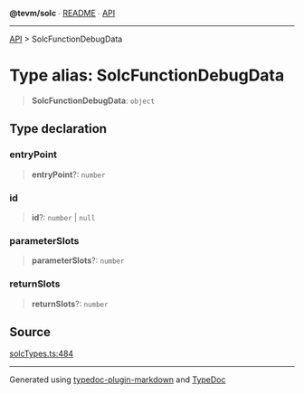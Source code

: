 **@tevm/solc** ∙ [README](../README.md) ∙ [API](../API.md)

***

[API](../API.md) > SolcFunctionDebugData

# Type alias: SolcFunctionDebugData

> **SolcFunctionDebugData**: `object`

## Type declaration

### entryPoint

> **entryPoint**?: `number`

### id

> **id**?: `number` \| `null`

### parameterSlots

> **parameterSlots**?: `number`

### returnSlots

> **returnSlots**?: `number`

## Source

[solcTypes.ts:484](https://github.com/evmts/tevm-monorepo/blob/main/bundler-packages/solc/src/solcTypes.ts#L484)

***
Generated using [typedoc-plugin-markdown](https://www.npmjs.com/package/typedoc-plugin-markdown) and [TypeDoc](https://typedoc.org/)
